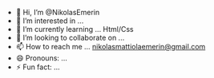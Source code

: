 - 👋 Hi, I’m @NikolasEmerin
- 👀 I’m interested in ...
- 🌱 I’m currently learning ... Html/Css
- 💞️ I’m looking to collaborate on ...
- 📫 How to reach me ... nikolasmattiolaemerin@gmail.com
- 😄 Pronouns: ...
- ⚡ Fun fact: ...

<!---
NikolasEmerin/NikolasEmerin is a ✨ special ✨ repository because its `README.md` (this file) appears on your GitHub profile.
You can click the Preview link to take a look at your changes.
--->
